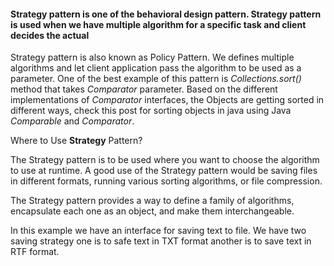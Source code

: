 #### Strategy pattern is one of the behavioral design pattern. Strategy pattern is used  when we have multiple algorithm for a specific task and client decides the actual
 
Strategy pattern is also known as Policy Pattern. We defines multiple algorithms and
let client application pass the algorithm to be used as a parameter. One of the best
example of this pattern is *Collections.sort()* method that takes *Comparator* parameter.
Based on the different implementations of *Comparator* interfaces, the Objects are getting
sorted in different ways, check this post for sorting objects in java using
Java *Comparable* and *Comparator*.
 
Where to Use **Strategy** Pattern?

The Strategy pattern is to be used where you want to choose the algorithm to use at runtime. A good use of the Strategy pattern would be saving files in different formats, running various sorting algorithms, or file compression.

The Strategy pattern provides a way to define a family of algorithms, encapsulate each one as an object, and make them interchangeable.  

In this example we have an interface for saving text to file. We have two saving strategy
one is to safe text in TXT format another is to save text in RTF format.
